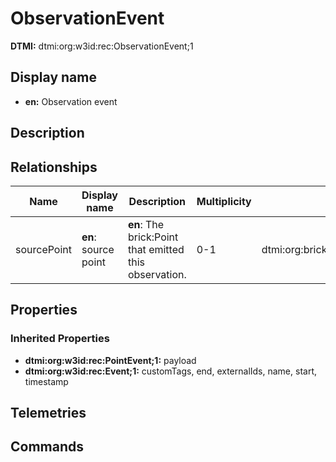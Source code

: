 # ObservationEvent
**DTMI:** dtmi:org:w3id:rec:ObservationEvent;1
## Display name
- **en:** Observation event
## Description
## Relationships
|Name|Display name|Description|Multiplicity|Target|Properties|Writable|
|-|-|-|-|-|-|-|
|sourcePoint|**en**: source point|**en**: The brick:Point that emitted this observation.|0-1|dtmi:org:brickschema:schema:Brick:Point;1||True|
## Properties
### Inherited Properties
* **dtmi:org:w3id:rec:PointEvent;1:** payload
* **dtmi:org:w3id:rec:Event;1:** customTags, end, externalIds, name, start, timestamp
## Telemetries
## Commands
